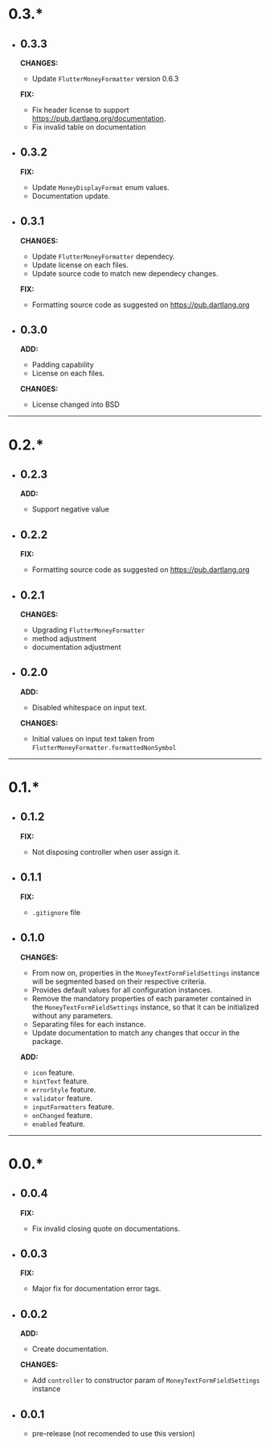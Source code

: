 # 0.3.*

- ## 0.3.3
    **CHANGES:**
    - Update `FlutterMoneyFormatter` version 0.6.3

    **FIX:**
    - Fix header license to support https://pub.dartlang.org/documentation.
    - Fix invalid table on documentation

- ## 0.3.2
    **FIX:**
    - Update `MoneyDisplayFormat` enum values.
    - Documentation update.

- ## 0.3.1
    **CHANGES:**
    - Update `FlutterMoneyFormatter` dependecy.
    - Update license on each files.
    - Update source code to match new dependecy changes.

    **FIX:**
    - Formatting source code as suggested on https://pub.dartlang.org


- ## 0.3.0
    **ADD:**
    - Padding capability
    - License on each files.

    **CHANGES:**
    - License changed into BSD

---

# 0.2.*

- ## 0.2.3
    **ADD:**
    - Support negative value


- ## 0.2.2
    **FIX:**
    - Formatting source code as suggested on https://pub.dartlang.org

- ## 0.2.1
    **CHANGES:**
    - Upgrading `FlutterMoneyFormatter`
    - method adjustment
    - documentation adjustment

- ## 0.2.0
    **ADD:**
    - Disabled whitespace on input text.

    **CHANGES:**
    - Initial values on input text taken from `FlutterMoneyFormatter.formattedNonSymbol`

---

# 0.1.*

- ## 0.1.2
    **FIX:**
    - Not disposing controller when user assign it.


- ## 0.1.1
    **FIX:**
    - `.gitignore` file


- ## 0.1.0
    **CHANGES:**
    - From now on, properties in the `MoneyTextFormFieldSettings` instance will be segmented based on their respective criteria.
    - Provides default values for all configuration instances.
    - Remove the mandatory properties of each parameter contained in the `MoneyTextFormFieldSettings` instance, so that it can be initialized without any parameters.
    - Separating files for each instance.
    - Update documentation to match any changes that occur in the package.

    **ADD:**
    - `icon` feature.
    - `hintText` feature.
    - `errorStyle` feature.
    - `validator` feature.
    - `inputFormatters` feature.
    - `onChanged` feature.
    - `enabled` feature.

---

# 0.0.*

- ## 0.0.4
    **FIX:**
    - Fix invalid closing quote on documentations.

- ## 0.0.3
    **FIX:**
    - Major fix for documentation error tags.

- ## 0.0.2

    **ADD:**
    - Create documentation.

    **CHANGES:**
    - Add `controller` to constructor param of `MoneyTextFormFieldSettings` instance

- ## 0.0.1

    - pre-release (not recomended to use this version)
